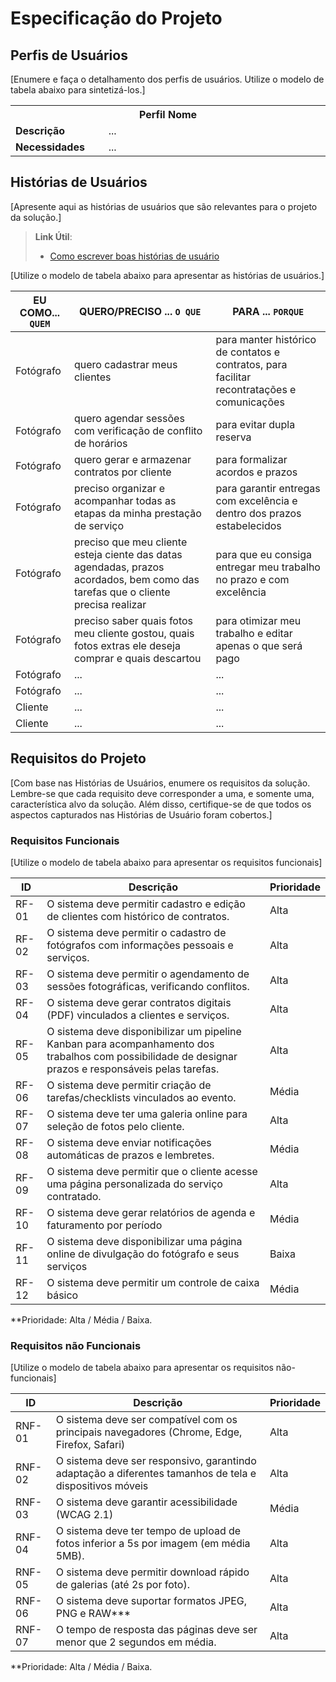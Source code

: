# Especificação do Projeto

## Perfis de Usuários

[Enumere e faça o detalhamento dos perfis de usuários. Utilize o modelo de tabela abaixo para sintetizá-los.]

<table>
<tbody>
<tr align=center>
<th colspan="2">Perfil Nome </th>
</tr>
<tr>
<td width="150px"><b>Descrição</b></td>
<td width="600px">...</td>
</tr>
<tr>
<td><b>Necessidades</b></td>
<td>...</td>
</tr>
</tbody>
</table>


## Histórias de Usuários

[Apresente aqui as histórias de usuários que são relevantes para o projeto da solução.]

> **Link Útil**:
> - [Como escrever boas histórias de usuário](https://medium.com/vertice/como-escrever-boas-users-stories-hist%C3%B3rias-de-usu%C3%A1rios-b29c75043fac)

[Utilize o modelo de tabela abaixo para apresentar as histórias de usuários.]

|EU COMO... `QUEM`   | QUERO/PRECISO ... `O QUE` |PARA ... `PORQUE`                 |
|--------------------|---------------------------|----------------------------------|
| Fotógrafo          | quero cadastrar meus clientes | para manter histórico de contatos e contratos, para facilitar recontratações e comunicações |
| Fotógrafo          | quero agendar sessões com verificação de conflito de horários | para evitar dupla reserva |
| Fotógrafo          | quero gerar e armazenar contratos por cliente | para formalizar acordos e prazos |
| Fotógrafo          | preciso organizar e acompanhar todas as etapas da minha prestação de serviço | para garantir entregas com excelência e dentro dos prazos estabelecidos |
| Fotógrafo          | preciso que meu cliente esteja ciente das datas agendadas, prazos acordados, bem como das tarefas que o cliente precisa realizar | para que eu consiga entregar meu trabalho no prazo e com excelência |
| Fotógrafo          | preciso saber quais fotos meu cliente gostou, quais fotos extras ele deseja comprar e quais descartou | para otimizar meu trabalho e editar apenas o que será pago |
| Fotógrafo          | ...                       | ...                              |
| Fotógrafo          | ...                       | ...                              |
| Cliente            | ...                       | ...                              |
| Cliente            | ...                       | ...                              |

## Requisitos do Projeto

[Com base nas Histórias de Usuários, enumere os requisitos da solução. Lembre-se que cada requisito deve corresponder a uma, e somente uma, característica alvo da solução. Além disso, certifique-se de que todos os aspectos capturados nas Histórias de Usuário foram cobertos.]

### Requisitos Funcionais

[Utilize o modelo de tabela abaixo para apresentar os requisitos funcionais]

|ID    | Descrição                | Prioridade |
|-------|---------------------------------|----|
| RF-01 |  O sistema deve permitir cadastro e edição de clientes com histórico de contratos. | Alta  | 
| RF-02 |  O sistema deve permitir o cadastro de fotógrafos com informações pessoais e serviços. | Alta  |
| RF-03 |  O sistema deve permitir o agendamento de sessões fotográficas, verificando conflitos. | Alta  |
| RF-04 |  O sistema deve gerar contratos digitais (PDF) vinculados a clientes e serviços. | Alta  |
| RF-05 |  O sistema deve disponibilizar um pipeline Kanban para acompanhamento dos trabalhos com possibilidade de designar prazos e responsáveis pelas tarefas. | Alta  |
| RF-06 |  O sistema deve permitir criação de tarefas/checklists vinculados ao evento. | Média |
| RF-07 |  O sistema deve ter uma galeria online para seleção de fotos pelo cliente. | Alta  |
| RF-08 |  O sistema deve enviar notificações automáticas de prazos e lembretes. | Média |
| RF-09 |  O sistema deve permitir que o cliente acesse uma página personalizada do serviço contratado. | Alta  |
| RF-10 |  O sistema deve gerar relatórios de agenda e faturamento por período | Média |
| RF-11 |  O sistema deve disponibilizar uma página online de divulgação do fotógrafo e seus serviços | Baixa |
| RF-12 |  O sistema deve permitir um controle de caixa básico | Média |

**Prioridade: Alta / Média / Baixa. 

### Requisitos não Funcionais

[Utilize o modelo de tabela abaixo para apresentar os requisitos não-funcionais]

|ID      | Descrição               |Prioridade |
|--------|-------------------------|----|
| RNF-01 |  O sistema deve ser compatível com os principais navegadores (Chrome, Edge, Firefox, Safari) | Alta  | 
| RNF-02 |  O sistema deve ser responsivo, garantindo adaptação a diferentes tamanhos de tela e dispositivos móveis | Alta  | 
| RNF-03 |  O sistema deve garantir acessibilidade (WCAG 2.1) | Média | 
| RNF-04 |  O sistema deve ter tempo de upload de fotos inferior a 5s por imagem (em média 5MB). | Alta  | 
| RNF-05 |  O sistema deve permitir download rápido de galerias (até 2s por foto). | Alta  | 
| RNF-06 |  O sistema deve suportar formatos JPEG, PNG e RAW*** | Alta  | 
| RNF-07 |  O tempo de resposta das páginas deve ser menor que 2 segundos em média. | Alta  | 

**Prioridade: Alta / Média / Baixa. 

